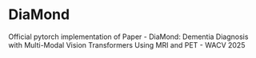 # DiaMond
Official pytorch implementation of Paper - DiaMond: Dementia Diagnosis with Multi-Modal Vision Transformers Using MRI and PET - WACV 2025
